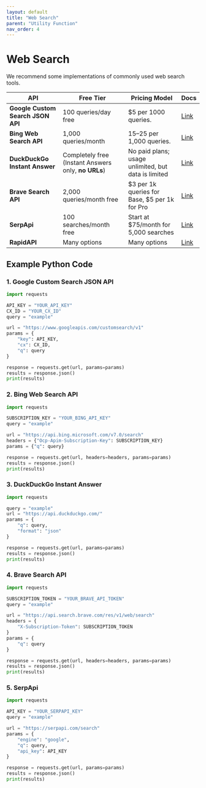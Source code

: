```yaml
---
layout: default
title: "Web Search"
parent: "Utility Function"
nav_order: 4
---
```

# Web Search

We recommend some implementations of commonly used web search tools.

| **API**                         | **Free Tier**                                | **Pricing Model**                                              | **Docs**                                                  |
|---------------------------------|-----------------------------------------------|-----------------------------------------------------------------|------------------------------------------------------------------------|
| **Google Custom Search JSON API** | 100 queries/day free       | $5 per 1000 queries.           | [Link](https://developers.google.com/custom-search/v1/overview)        |
| **Bing Web Search API**         | 1,000 queries/month               | $15–$25 per 1,000 queries. | [Link](https://azure.microsoft.com/en-us/services/cognitive-services/bing-web-search-api/) |
| **DuckDuckGo Instant Answer**   | Completely free (Instant Answers only, **no URLs**) | No paid plans; usage unlimited, but data is limited             | [Link](https://duckduckgo.com/api)                                     |
| **Brave Search API**         | 2,000 queries/month free | $3 per 1k queries for Base, $5 per 1k for Pro | [Link](https://brave.com/search/api/)                                  |
| **SerpApi**              | 100 searches/month free            | Start at $75/month for 5,000 searches| [Link](https://serpapi.com/)                                             |
| **RapidAPI**           | Many  options    | Many  options             | [Link](https://rapidapi.com/search?term=search&sortBy=ByRelevance)      |

## Example Python Code

### 1. Google Custom Search JSON API
```python
import requests

API_KEY = "YOUR_API_KEY"
CX_ID = "YOUR_CX_ID"
query = "example"

url = "https://www.googleapis.com/customsearch/v1"
params = {
    "key": API_KEY,
    "cx": CX_ID,
    "q": query
}

response = requests.get(url, params=params)
results = response.json()
print(results)
```

### 2. Bing Web Search API
```python
import requests

SUBSCRIPTION_KEY = "YOUR_BING_API_KEY"
query = "example"

url = "https://api.bing.microsoft.com/v7.0/search"
headers = {"Ocp-Apim-Subscription-Key": SUBSCRIPTION_KEY}
params = {"q": query}

response = requests.get(url, headers=headers, params=params)
results = response.json()
print(results)
```

### 3. DuckDuckGo Instant Answer
```python
import requests

query = "example"
url = "https://api.duckduckgo.com/"
params = {
    "q": query,
    "format": "json"
}

response = requests.get(url, params=params)
results = response.json()
print(results)
```

### 4. Brave Search API
```python
import requests

SUBSCRIPTION_TOKEN = "YOUR_BRAVE_API_TOKEN"
query = "example"

url = "https://api.search.brave.com/res/v1/web/search"
headers = {
    "X-Subscription-Token": SUBSCRIPTION_TOKEN
}
params = {
    "q": query
}

response = requests.get(url, headers=headers, params=params)
results = response.json()
print(results)
```

### 5. SerpApi
```python
import requests

API_KEY = "YOUR_SERPAPI_KEY"
query = "example"

url = "https://serpapi.com/search"
params = {
    "engine": "google",
    "q": query,
    "api_key": API_KEY
}

response = requests.get(url, params=params)
results = response.json()
print(results)
```


